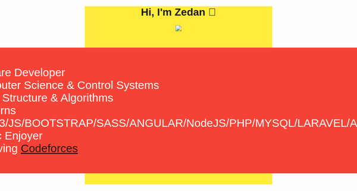 <div style="background-color: #ffeb3b; font-family: Arial, Helvetica, sans-serif;">
    <h1 align="center">Hi, I'm Zedan 👋</h1>
<p align="center">
<a href="https://www.linkedin.com/in/zedan-mohamed-9ba98b21a/"><img src="https://img.shields.io/badge/linkedin-%230177B5?style=flat&logo=linkedin&logoColor=white"/></a>
    
    
    
  </p>
  <div style="display: flex; align-items: center;justify-content: center;">
    <P style="background: #f44336;padding:50px;color:#fff;font-size: 30px;border-radius: 6px;">  
        <span>-I'm a Software Developer</span> <br>
        <span>-Study Computer Science & Control Systems </span> <br>
        <span>-Skills : 
            Data Structure & Algorithms <br>
            Design Patterns <br>
            HTML5/CSS3/JS/BOOTSTRAP/SASS/ANGULAR/NodeJS/PHP/MYSQL/LARAVEL/API/C++/C/C# <br>
            Math & Logic Enjoyer <br>
Problem Solving <a href='https://codeforces.com/profile/Zedan'>Codeforces</a>
        </span>
    

</div>
  



